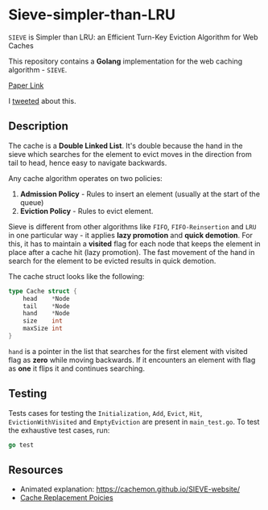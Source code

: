 # Sieve-simpler-than-LRU

``SIEVE`` is Simpler than LRU: an Efficient Turn-Key Eviction Algorithm for Web Caches

This repository contains a **Golang** implementation for the web caching algorithm - ``SIEVE``.

[Paper Link](https://www.usenix.org/conference/nsdi24/presentation/zhang-yazhuo)

I [tweeted](https://x.com/ojasw_/status/1856209687676326286) about this.

## Description

The cache is a **Double Linked List**. It's double because the hand in the sieve which searches for the element
to evict moves in the direction from tail to head, hence easy to navigate backwards.

Any cache algorithm operates on two policies:
1. **Admission Policy** - Rules to insert an element (usually at the start of the queue)
2. **Eviction Policy** - Rules to evict element.

Sieve is different from other algorithms like ``FIFO``, ``FIFO-Reinsertion`` and ``LRU`` in one particular way - it applies **lazy promotion** and **quick demotion**. For this, it has to maintain a **visited** flag for each node that keeps the element in place after a cache hit (lazy promotion). The fast movement of the hand in search for the element to be evicted results in quick demotion.

The cache struct looks like the following:

```go
type Cache struct {
    head    *Node
    tail    *Node
    hand    *Node
    size    int
    maxSize int
}
```

``hand`` is a pointer in the list that searches for the first element with visited flag as **zero** while moving backwards. If it encounters an element with flag as **one** it flips it and continues searching.

## Testing

Tests cases for testing the `Initialization`, `Add`, `Evict`, `Hit`, `EvictionWithVisited` and `EmptyEviction` are present in `main_test.go`. To test the exhaustive test cases, run:

```go
go test
```

## Resources

- Animated explanation: https://cachemon.github.io/SIEVE-website/
- [Cache Replacement Poicies](https://en.wikipedia.org/wiki/Cache_replacement_policies)